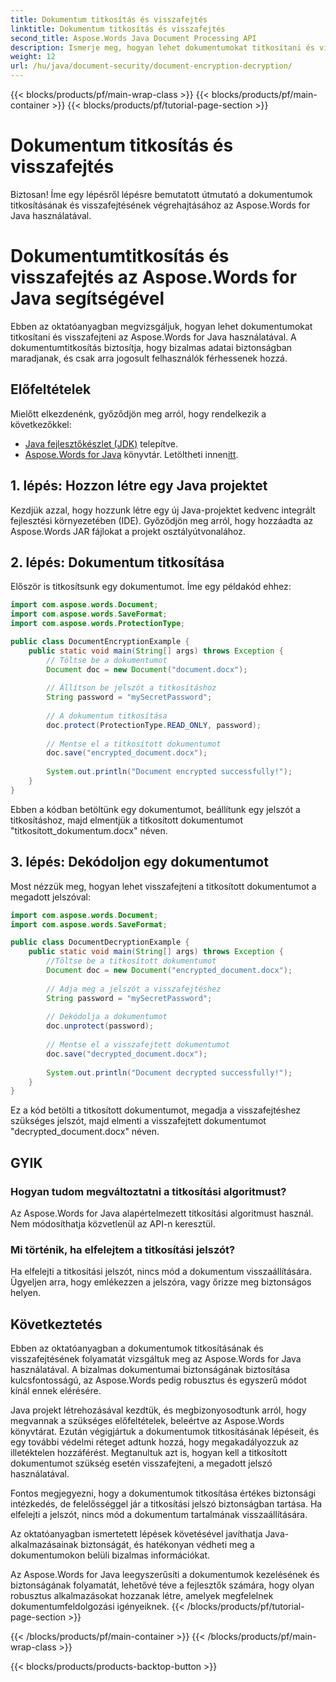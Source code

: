 ```yaml
---
title: Dokumentum titkosítás és visszafejtés
linktitle: Dokumentum titkosítás és visszafejtés
second_title: Aspose.Words Java Document Processing API
description: Ismerje meg, hogyan lehet dokumentumokat titkosítani és visszafejteni az Aspose.Words for Java segítségével. Hatékonyan védje adatait lépésről lépésre szóló útmutatásokkal és forráskód-példákkal.
weight: 12
url: /hu/java/document-security/document-encryption-decryption/
---
```


{{< blocks/products/pf/main-wrap-class >}}
{{< blocks/products/pf/main-container >}}
{{< blocks/products/pf/tutorial-page-section >}}

# Dokumentum titkosítás és visszafejtés

Biztosan! Íme egy lépésről lépésre bemutatott útmutató a dokumentumok titkosításának és visszafejtésének végrehajtásához az Aspose.Words for Java használatával.

# Dokumentumtitkosítás és visszafejtés az Aspose.Words for Java segítségével

Ebben az oktatóanyagban megvizsgáljuk, hogyan lehet dokumentumokat titkosítani és visszafejteni az Aspose.Words for Java használatával. A dokumentumtitkosítás biztosítja, hogy bizalmas adatai biztonságban maradjanak, és csak arra jogosult felhasználók férhessenek hozzá.

## Előfeltételek

Mielőtt elkezdenénk, győződjön meg arról, hogy rendelkezik a következőkkel:

- [Java fejlesztőkészlet (JDK)](https://www.oracle.com/java/technologies/javase-downloads.html) telepítve.
- [Aspose.Words for Java](https://products.aspose.com/words/java) könyvtár. Letöltheti innen[itt](https://downloads.aspose.com/words/java).

## 1. lépés: Hozzon létre egy Java projektet

Kezdjük azzal, hogy hozzunk létre egy új Java-projektet kedvenc integrált fejlesztési környezetében (IDE). Győződjön meg arról, hogy hozzáadta az Aspose.Words JAR fájlokat a projekt osztályútvonalához.

## 2. lépés: Dokumentum titkosítása

Először is titkosítsunk egy dokumentumot. Íme egy példakód ehhez:

```java
import com.aspose.words.Document;
import com.aspose.words.SaveFormat;
import com.aspose.words.ProtectionType;

public class DocumentEncryptionExample {
    public static void main(String[] args) throws Exception {
        // Töltse be a dokumentumot
        Document doc = new Document("document.docx");
        
        // Állítson be jelszót a titkosításhoz
        String password = "mySecretPassword";
        
        // A dokumentum titkosítása
        doc.protect(ProtectionType.READ_ONLY, password);
        
        // Mentse el a titkosított dokumentumot
        doc.save("encrypted_document.docx");
        
        System.out.println("Document encrypted successfully!");
    }
}
```

Ebben a kódban betöltünk egy dokumentumot, beállítunk egy jelszót a titkosításhoz, majd elmentjük a titkosított dokumentumot "titkosított_dokumentum.docx" néven.

## 3. lépés: Dekódoljon egy dokumentumot

Most nézzük meg, hogyan lehet visszafejteni a titkosított dokumentumot a megadott jelszóval:

```java
import com.aspose.words.Document;
import com.aspose.words.SaveFormat;

public class DocumentDecryptionExample {
    public static void main(String[] args) throws Exception {
        //Töltse be a titkosított dokumentumot
        Document doc = new Document("encrypted_document.docx");
        
        // Adja meg a jelszót a visszafejtéshez
        String password = "mySecretPassword";
        
        // Dekódolja a dokumentumot
        doc.unprotect(password);
        
        // Mentse el a visszafejtett dokumentumot
        doc.save("decrypted_document.docx");
        
        System.out.println("Document decrypted successfully!");
    }
}
```

Ez a kód betölti a titkosított dokumentumot, megadja a visszafejtéshez szükséges jelszót, majd elmenti a visszafejtett dokumentumot "decrypted_document.docx" néven.

## GYIK

### Hogyan tudom megváltoztatni a titkosítási algoritmust?
Az Aspose.Words for Java alapértelmezett titkosítási algoritmust használ. Nem módosíthatja közvetlenül az API-n keresztül.

### Mi történik, ha elfelejtem a titkosítási jelszót?
Ha elfelejti a titkosítási jelszót, nincs mód a dokumentum visszaállítására. Ügyeljen arra, hogy emlékezzen a jelszóra, vagy őrizze meg biztonságos helyen.

## Következtetés

Ebben az oktatóanyagban a dokumentumok titkosításának és visszafejtésének folyamatát vizsgáltuk meg az Aspose.Words for Java használatával. A bizalmas dokumentumai biztonságának biztosítása kulcsfontosságú, az Aspose.Words pedig robusztus és egyszerű módot kínál ennek elérésére.

Java projekt létrehozásával kezdtük, és megbizonyosodtunk arról, hogy megvannak a szükséges előfeltételek, beleértve az Aspose.Words könyvtárat. Ezután végigjártuk a dokumentumok titkosításának lépéseit, és egy további védelmi réteget adtunk hozzá, hogy megakadályozzuk az illetéktelen hozzáférést. Megtanultuk azt is, hogyan kell a titkosított dokumentumot szükség esetén visszafejteni, a megadott jelszó használatával.

Fontos megjegyezni, hogy a dokumentumok titkosítása értékes biztonsági intézkedés, de felelősséggel jár a titkosítási jelszó biztonságban tartása. Ha elfelejti a jelszót, nincs mód a dokumentum tartalmának visszaállítására.

Az oktatóanyagban ismertetett lépések követésével javíthatja Java-alkalmazásainak biztonságát, és hatékonyan védheti meg a dokumentumokon belüli bizalmas információkat.

Az Aspose.Words for Java leegyszerűsíti a dokumentumok kezelésének és biztonságának folyamatát, lehetővé téve a fejlesztők számára, hogy olyan robusztus alkalmazásokat hozzanak létre, amelyek megfelelnek dokumentumfeldolgozási igényeiknek.
{{< /blocks/products/pf/tutorial-page-section >}}

{{< /blocks/products/pf/main-container >}}
{{< /blocks/products/pf/main-wrap-class >}}

{{< blocks/products/products-backtop-button >}}
